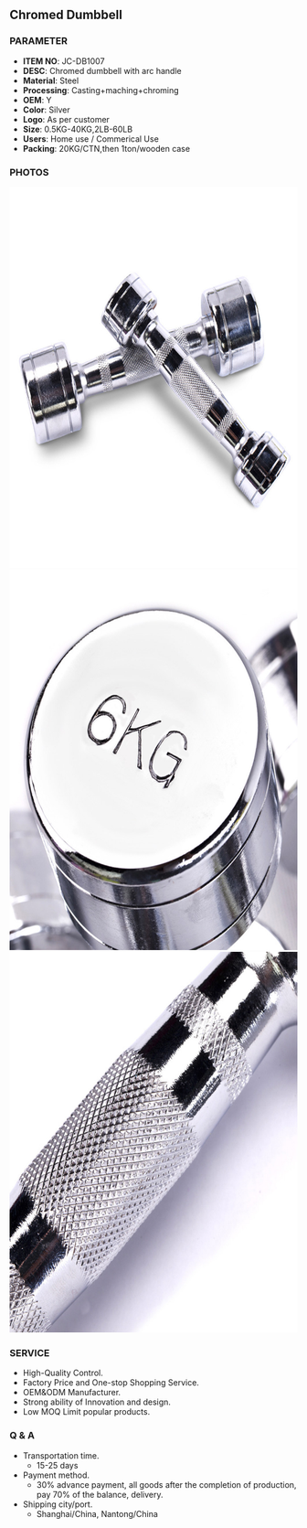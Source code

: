 ## Chromed Dumbbell 

### PARAMETER 
* **ITEM NO**: JC-DB1007
* **DESC**: Chromed dumbbell with arc handle
* **Material**: Steel
* **Processing**: Casting+maching+chroming
* **OEM**: Y
* **Color**: Silver
* **Logo**: As per customer
* **Size**: 0.5KG-40KG,2LB-60LB
* **Users**: Home use / Commerical Use
* **Packing**: 20KG/CTN,then 1ton/wooden case

### PHOTOS 
<img src="/imgs/DB/JC-DB1007/Fitness-Chrome-Dumbbell (2).jpg" width="666px" height="666px" />
<img src="/imgs/DB/JC-DB1007/Fitness-Chrome-Dumbbell (3).jpg" width="666px" height="666px" />
<img src="/imgs/DB/JC-DB1007/Fitness-Chrome-Dumbbell.jpg" width="666px" height="666px" />

### SERVICE
* High-Quality Control.
* Factory Price and One-stop Shopping Service.
* OEM&ODM Manufacturer.
* Strong ability of Innovation and design.
* Low MOQ Limit popular products.

### Q & A
* Transportation time.
    * 15-25 days
* Payment method.
    * 30% advance payment, all goods after the completion of production, pay 70% of the balance, delivery.
* Shipping city/port.
    * Shanghai/China, Nantong/China